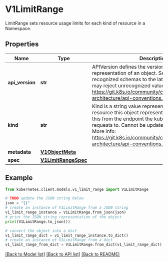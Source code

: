 # V1LimitRange

LimitRange sets resource usage limits for each kind of resource in a Namespace.

## Properties

Name | Type | Description | Notes
------------ | ------------- | ------------- | -------------
**api_version** | **str** | APIVersion defines the versioned schema of this representation of an object. Servers should convert recognized schemas to the latest internal value, and may reject unrecognized values. More info: https://git.k8s.io/community/contributors/devel/sig-architecture/api-conventions.md#resources | [optional] 
**kind** | **str** | Kind is a string value representing the REST resource this object represents. Servers may infer this from the endpoint the kubernetes.client submits requests to. Cannot be updated. In CamelCase. More info: https://git.k8s.io/community/contributors/devel/sig-architecture/api-conventions.md#types-kinds | [optional] 
**metadata** | [**V1ObjectMeta**](V1ObjectMeta.md) |  | [optional] 
**spec** | [**V1LimitRangeSpec**](V1LimitRangeSpec.md) |  | [optional] 

## Example

```python
from kubernetes.client.models.v1_limit_range import V1LimitRange

# TODO update the JSON string below
json = "{}"
# create an instance of V1LimitRange from a JSON string
v1_limit_range_instance = V1LimitRange.from_json(json)
# print the JSON string representation of the object
print(V1LimitRange.to_json())

# convert the object into a dict
v1_limit_range_dict = v1_limit_range_instance.to_dict()
# create an instance of V1LimitRange from a dict
v1_limit_range_from_dict = V1LimitRange.from_dict(v1_limit_range_dict)
```
[[Back to Model list]](../README.md#documentation-for-models) [[Back to API list]](../README.md#documentation-for-api-endpoints) [[Back to README]](../README.md)


